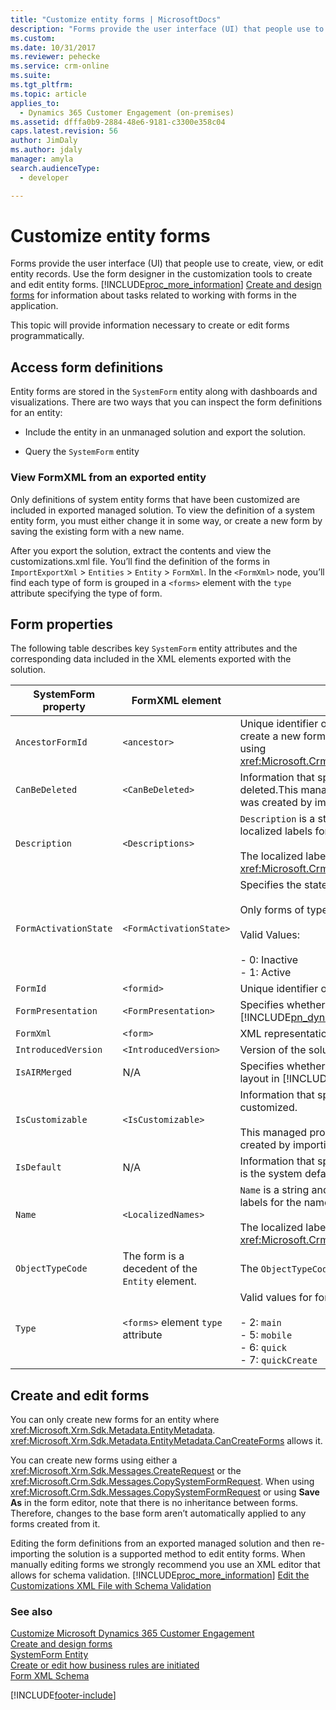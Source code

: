 ```yaml
---
title: "Customize entity forms | MicrosoftDocs"
description: "Forms provide the user interface (UI) that people use to create, view, or edit entity records. Use the form designer in the customization tools to create and edit entity forms. This topic will provide information necessary to create or edit forms programmatically. "
ms.custom: 
ms.date: 10/31/2017
ms.reviewer: pehecke
ms.service: crm-online
ms.suite: 
ms.tgt_pltfrm: 
ms.topic: article
applies_to: 
  - Dynamics 365 Customer Engagement (on-premises)
ms.assetid: dfffa0b9-2884-48e6-9181-c3300e358c04
caps.latest.revision: 56
author: JimDaly
ms.author: jdaly
manager: amyla
search.audienceType: 
  - developer

---
```

# Customize entity forms

Forms provide the user interface (UI) that people use to create, view, or edit entity records. Use the form designer in the customization tools to create and edit entity forms. [!INCLUDE[proc_more_information](../../includes/proc-more-information.md)] [Create and design forms](../../customize/create-design-forms.md) for information about tasks related to working with forms in the application.  

 This topic will provide information necessary to create or edit forms programmatically.  

<a name="BKMK_AccessingFormDefinitions"></a>   

## Access form definitions  
 Entity forms are stored in the `SystemForm` entity along with dashboards and visualizations. There are two ways that you can inspect the form definitions for an entity:  

-   Include the entity in an unmanaged solution and export the solution.  

-   Query the `SystemForm` entity  

<a name="BKMK_ViewingFormXml"></a>   

### View FormXML from an exported entity  
 Only definitions of system entity forms that have been customized are included in exported managed solution. To view the definition of a system entity form, you must either change it in some way, or create a new form by saving the existing form with a new name.  

 After you export the solution, extract the contents and view the customizations.xml file. You’ll find the definition of the forms in `ImportExportXml` > `Entities` > `Entity` > `FormXml`. 
 In the `<FormXml>` node, you’ll find each type of form is grouped in a `<forms>` element with the `type` attribute specifying the type of form.  

<a name="BKMK_FormProperties"></a>   
## Form properties  
 The following table describes key `SystemForm` entity attributes and the corresponding data included in the XML elements exported with the solution.  


|  SystemForm property  |                 FormXML element                 |                                                                                                              Description                                                                                                              |
|-----------------------|-------------------------------------------------|---------------------------------------------------------------------------------------------------------------------------------------------------------------------------------------------------------------------------------------|
|   `AncestorFormId`    |                  `<ancestor>`                   |                      Unique identifier of the parent form. This is set when you create a new form by using **Save As** for an existing form or by using <xref:Microsoft.Crm.Sdk.Messages.CopySystemFormRequest>.                      |
|    `CanBeDeleted`     |                `<CanBeDeleted>`                 |                                    Information that specifies whether this component can be deleted.This managed property is only applied if the form was created by importing a managed solution.                                    |
|     `Description`     |                `<Descriptions>`                 | `Description` is a string and `<Descriptions>` contains any localized labels for the description of the form.<br /><br /> The localized labels can be retrieved using the <xref:Microsoft.Crm.Sdk.Messages.RetrieveLocLabelsRequest>. |
| `FormActivationState` |             `<FormActivationState>`             |                                  Specifies the state of the form.<br /><br /> Only forms of type “main” can be deactivated.<br /><br /> Valid Values:<br /><br /> -   0: Inactive<br />-   1: Active                                  |
|       `FormId`        |                   `<formid>`                    |                                                                                                     Unique identifier of the form                                                                                                     |
|  `FormPresentation`   |              `<FormPresentation>`               |                                     Specifies whether this form is in the updated UI layout in [!INCLUDE[pn_dynamics_crm_online](../../includes/pn-dynamics-crm-online.md)].                                      |
|       `FormXml`       |                    `<form>`                     |                                                                                                XML representation of the form layout.                                                                                                 |
|  `IntroducedVersion`  |              `<IntroducedVersion>`              |                                                                                          Version of the solution that the form was added in.                                                                                          |
|     `IsAIRMerged`     |                       N/A                       |                                           Specifies whether this form is merged with the updated UI layout in [!INCLUDE[pn_dynamics_crm_online](../../includes/pn-dynamics-crm-online.md)].                                           |
|   `IsCustomizable`    |               `<IsCustomizable>`                |                            Information that specifies whether this component can be customized.<br /><br /> This managed property is only applied if the form was created by importing a managed solution.                            |
|      `IsDefault`      |                       N/A                       |                                                                          Information that specifies whether the form or the dashboard is the system default.                                                                          |
|        `Name`         |               `<LocalizedNames>`                |       `Name` is a string and `<LocalizedNames>` contains any localized labels for the name of the form.<br /><br /> The localized labels can be retrieved using the <xref:Microsoft.Crm.Sdk.Messages.RetrieveLocLabelsRequest>.       |
|   `ObjectTypeCode`    | The form is a decedent of the `Entity` element. |                                                                                        The `ObjectTypeCode` value is the entity logical name.                                                                                         |
|        `Type`         |       `<forms>` element `type` attribute        |                                                       Valid values for forms are:<br /><br /> -   2: `main`<br />-   5: `mobile`<br />-   6: `quick`<br />-   7: `quickCreate`                                                        |

<a name="BKMK_CreateAndEditForms"></a>   
## Create and edit forms  
 You can only create new forms for an entity where <xref:Microsoft.Xrm.Sdk.Metadata.EntityMetadata>. <xref:Microsoft.Xrm.Sdk.Metadata.EntityMetadata.CanCreateForms> allows it.  

 You can create new forms using either a <xref:Microsoft.Xrm.Sdk.Messages.CreateRequest> or the <xref:Microsoft.Crm.Sdk.Messages.CopySystemFormRequest>. When using <xref:Microsoft.Crm.Sdk.Messages.CopySystemFormRequest> or using **Save As** in the form editor, note that there is no inheritance between forms. Therefore, changes to the base form aren’t automatically applied to any forms created from it.  

 Editing the form definitions from an exported managed solution and then re-importing the solution is a supported method to edit entity forms. When manually editing forms we strongly recommend you use an XML editor that allows for schema validation. [!INCLUDE[proc_more_information](../../includes/proc-more-information.md)] [Edit the Customizations XML File with Schema Validation](edit-customizations-xml-file-schema-validation.md)  

### See also  
 [Customize Microsoft Dynamics 365 Customer Engagement](customize-applications.md)   
 [Create and design forms](../../customize/create-design-forms.md)   
 [SystemForm Entity](../entities/systemform.md)   
 [Create or edit how business rules are initiated](create-edit-how-business-rules-initiated.md)   
 [Form XML Schema](form-xml-schema.md)


[!INCLUDE[footer-include](../../../../includes/footer-banner.md)]